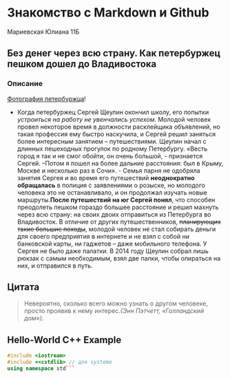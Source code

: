 # Знакомство с Markdown и Github
Мариевская Юлиана 11Б
## Без денег через всю страну. Как петербуржец пешком дошел до Владивостока
### Описание
[Фотография петербуржца](https://aif-s3.aif.ru/images/009/134/8827a41d2a9f33ed3d9b321a245c8cf7.jpg)!
- Когда петербуржец Сергей Щеулин окончил школу, его попытки _устроиться на работу не увенчались успехом_. Молодой человек провел некоторое время в должности расклейщика объявлений, но такая профессия ему быстро наскучила, и Сергей решил заняться более интересным занятием – путешествиями. Щеулин начал с длинных пешеходных прогулок по родному Петербургу. «Весть город я так и не смог обойти, он очень большой, - признается Сергей. –Потом я пошел на более дальние расстояния: был в Крыму, Москве и несколько раз в Сочи». - Семья парня не одобряла занятия Сергея и во время его путешествий __неоднократно обращалась__ в полиция с заявлениями о розыске, но молодого человека это не останавливало, и он продолжал изучать новые маршруты.**После путешествий на юг Сергей понял**, что способен преодолеть пешком гораздо большее расстояние и решил махнуть через всю страну: на своих двоих отправиться из Петербурга во Владивосток. В отличие от других путешественников, ~~планирующих такие большие походы~~, молодой человек не стал собирать деньги для своего предприятия в интернете и не взял с собой ни банковской карты, ни гаджетов – даже мобильного телефона. У Сергея не было даже палатки. В 2014 году Щеулин собрал лишь рюкзак с самым необходимым, взял две палки, чтобы опираться на них, и отправился в путь.
## Цитата
>Невероятно, сколько всего можно узнать о другом человеке, просто проявив к нему интерес.*(Энн Пэтчетт, «Голландский дом»).*
## Hello-World C++ Example
```C++
#include <iostream>
#include <<cstdlib> // для systeme
using namespace std```